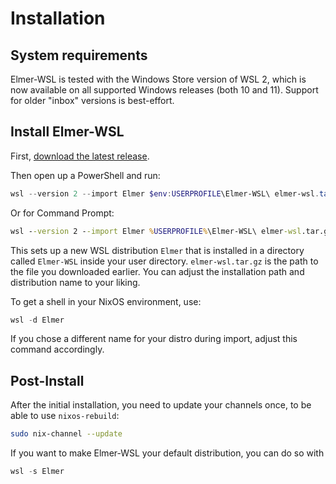 # Installation

## System requirements

Elmer-WSL is tested with the Windows Store version of WSL 2, which is now available on all supported Windows releases (both 10 and 11).
Support for older "inbox" versions is best-effort.

## Install Elmer-WSL

First, [download the latest release](https://github.com/ElmerCSC/elmer-wsl/releases/latest).

Then open up a PowerShell and run:

```powershell
wsl --version 2 --import Elmer $env:USERPROFILE\Elmer-WSL\ elmer-wsl.tar.gz
```

Or for Command Prompt:

```cmd
wsl --version 2 --import Elmer %USERPROFILE%\Elmer-WSL\ elmer-wsl.tar.gz
```

This sets up a new WSL distribution `Elmer` that is installed in a directory called `Elmer-WSL` inside your user directory.
`elmer-wsl.tar.gz` is the path to the file you downloaded earlier.
You can adjust the installation path and distribution name to your liking.

To get a shell in your NixOS environment, use:

```powershell
wsl -d Elmer
```

If you chose a different name for your distro during import, adjust this command accordingly.

## Post-Install

After the initial installation, you need to update your channels once, to be able to use `nixos-rebuild`:

```sh
sudo nix-channel --update
```

If you want to make Elmer-WSL your default distribution, you can do so with

```powershell
wsl -s Elmer
```

